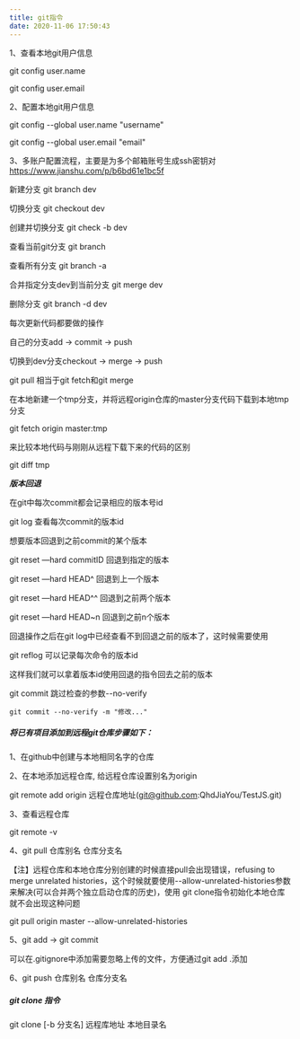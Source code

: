 ```yaml
---
title: git指令
date: 2020-11-06 17:50:43
---
```




1、查看本地git用户信息

git config user.name

git config user.email

2、配置本地git用户信息

git config --global user.name "username"

git config --global user.email "email"

3、多账户配置流程，主要是为多个邮箱账号生成ssh密钥对
https://www.jianshu.com/p/b6bd61e1bc5f


<!-- ![avatar](https://github.com/QhdJiaYou/Image/blob/master/gitOverview.png) -->


新建分支      git branch dev

切换分支      git checkout dev

创建并切换分支      git check -b dev

查看当前git分支     git branch

查看所有分支          git branch -a

合并指定分支dev到当前分支        git merge dev

删除分支      git branch -d dev

每次更新代码都要做的操作

自己的分支add -> commit -> push

切换到dev分支checkout -> merge -> push

git pull 相当于git fetch和git merge



在本地新建一个tmp分支，并将远程origin仓库的master分支代码下载到本地tmp分支

git fetch origin master:tmp 

来比较本地代码与刚刚从远程下载下来的代码的区别

git diff tmp 



***版本回退***

在git中每次commit都会记录相应的版本号id

git log  查看每次commit的版本id



想要版本回退到之前commit的某个版本

git reset —hard commitID  回退到指定的版本

git reset —hard HEAD^      回退到上一个版本

git reset —hard HEAD^^     回退到之前两个版本

git reset —hard HEAD~n    回退到之前n个版本



回退操作之后在git log中已经查看不到回退之前的版本了，这时候需要使用

git reflog   可以记录每次命令的版本id

这样我们就可以拿着版本id使用回退的指令回去之前的版本



git commit 跳过检查的参数--no-verify

```git
git commit --no-verify -m "修改..."
```



##### 将已有项目添加到远程git仓库步骤如下：

1、在github中创建与本地相同名字的仓库

2、在本地添加远程仓库, 给远程仓库设置别名为origin

git remote add origin 远程仓库地址(git@github.com:QhdJiaYou/TestJS.git)

3、查看远程仓库

git remote -v

4、git pull 仓库别名 仓库分支名 

【注】远程仓库和本地仓库分别创建的时候直接pull会出现错误，refusing to merge unrelated histories，这个时候就要使用--allow-unrelated-histories参数来解决(可以合并两个独立启动仓库的历史)，使用 git clone指令初始化本地仓库就不会出现这种问题

git pull origin master --allow-unrelated-histories

5、git add   ->      git commit

可以在.gitignore中添加需要忽略上传的文件，方便通过git add .添加

6、git push 仓库别名 仓库分支名



##### git clone 指令

git clone [-b 分支名] 远程库地址  本地目录名